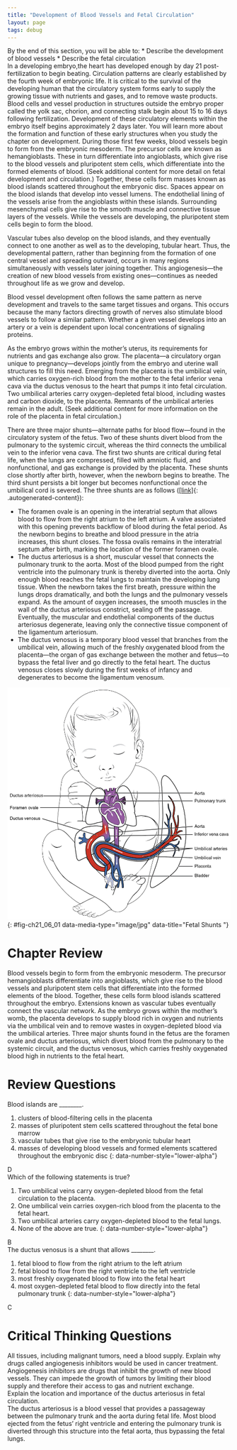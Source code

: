 ```yaml
---
title: "Development of Blood Vessels and Fetal Circulation"
layout: page
tags: debug
---
```


<div data-type="abstract" markdown="1">
By the end of this section, you will be able to:
* Describe the development of blood vessels
* Describe the fetal circulation

</div>
In a developing embryo,the heart has developed enough by day 21
post-fertilization to begin beating. Circulation patterns are clearly
established by the fourth week of embryonic life. It is critical to the
survival of the developing human that the circulatory system forms early
to supply the growing tissue with nutrients and gases, and to remove
waste products. Blood cells and vessel production in structures outside
the embryo proper called the yolk sac, chorion, and connecting stalk
begin about 15 to 16 days following fertilization. Development of these
circulatory elements within the embryo itself begins approximately 2
days later. You will learn more about the formation and function of
these early structures when you study the chapter on development. During
those first few weeks, blood vessels begin to form from the embryonic
mesoderm. The precursor cells are known as <span
data-type="term">hemangioblasts</span>. These in turn differentiate into
<span data-type="term">angioblasts</span>, which give rise to the blood
vessels and pluripotent stem cells, which differentiate into the formed
elements of blood. (Seek additional content for more detail on fetal
development and circulation.) Together, these cells form masses known as
<span data-type="term">blood islands</span> scattered throughout the
embryonic disc. Spaces appear on the blood islands that develop into
vessel lumens. The endothelial lining of the vessels arise from the
angioblasts within these islands. Surrounding mesenchymal cells give
rise to the smooth muscle and connective tissue layers of the vessels.
While the vessels are developing, the pluripotent stem cells begin to
form the blood.

<span data-type="term">Vascular tubes</span> also develop on the blood
islands, and they eventually connect to one another as well as to the
developing, tubular heart. Thus, the developmental pattern, rather than
beginning from the formation of one central vessel and spreading
outward, occurs in many regions simultaneously with vessels later
joining together. This <span data-type="term">angiogenesis</span>—the
creation of new blood vessels from existing ones—continues as needed
throughout life as we grow and develop.

Blood vessel development often follows the same pattern as nerve
development and travels to the same target tissues and organs. This
occurs because the many factors directing growth of nerves also
stimulate blood vessels to follow a similar pattern. Whether a given
vessel develops into an artery or a vein is dependent upon local
concentrations of signaling proteins.

As the embryo grows within the mother’s uterus, its requirements for
nutrients and gas exchange also grow. The placenta—a circulatory organ
unique to pregnancy—develops jointly from the embryo and uterine wall
structures to fill this need. Emerging from the placenta is the <span
data-type="term">umbilical vein</span>, which carries oxygen-rich blood
from the mother to the fetal inferior vena cava via the ductus venosus
to the heart that pumps it into fetal circulation. Two <span
data-type="term">umbilical arteries</span> carry oxygen-depleted fetal
blood, including wastes and carbon dioxide, to the placenta. Remnants of
the umbilical arteries remain in the adult. (Seek additional content for
more information on the role of the placenta in fetal circulation.)

There are three major shunts—alternate paths for blood flow—found in the
circulatory system of the fetus. Two of these shunts divert blood from
the pulmonary to the systemic circuit, whereas the third connects the
umbilical vein to the inferior vena cava. The first two shunts are
critical during fetal life, when the lungs are compressed, filled with
amniotic fluid, and nonfunctional, and gas exchange is provided by the
placenta. These shunts close shortly after birth, however, when the
newborn begins to breathe. The third shunt persists a bit longer but
becomes nonfunctional once the umbilical cord is severed. The three
shunts are as follows ([\[link\]](#fig-ch21_06_01){:
.autogenerated-content}):

* The <span data-type="term">foramen ovale</span> is an opening in the
  interatrial septum that allows blood to flow from the right atrium to
  the left atrium. A valve associated with this opening prevents
  backflow of blood during the fetal period. As the newborn begins to
  breathe and blood pressure in the atria increases, this shunt closes.
  The fossa ovalis remains in the interatrial septum after birth,
  marking the location of the former foramen ovale.
* The <span data-type="term">ductus arteriosus</span> is a short,
  muscular vessel that connects the pulmonary trunk to the aorta. Most
  of the blood pumped from the right ventricle into the pulmonary trunk
  is thereby diverted into the aorta. Only enough blood reaches the
  fetal lungs to maintain the developing lung tissue. When the newborn
  takes the first breath, pressure within the lungs drops dramatically,
  and both the lungs and the pulmonary vessels expand. As the amount of
  oxygen increases, the smooth muscles in the wall of the ductus
  arteriosus constrict, sealing off the passage. Eventually, the
  muscular and endothelial components of the ductus arteriosus
  degenerate, leaving only the connective tissue component of the
  ligamentum arteriosum.
* The <span data-type="term">ductus venosus</span> is a temporary blood
  vessel that branches from the umbilical vein, allowing much of the
  freshly oxygenated blood from the placenta—the organ of gas exchange
  between the mother and fetus—to bypass the fetal liver and go directly
  to the fetal heart. The ductus venosus closes slowly during the first
  weeks of infancy and degenerates to become the ligamentum venosum.

![This figure shows the blood vessels in a fetus.](../resources/2139_Fetal_Circulation.jpg "The foramen ovale in the interatrial septum allows blood to flow from the right atrium to the left atrium. The ductus arteriosus is a temporary vessel, connecting the aorta to the pulmonary trunk. The ductus venosus links the umbilical vein to the inferior vena cava largely through the liver."){: #fig-ch21_06_01 data-media-type="image/jpg" data-title="Fetal Shunts "}

# Chapter Review

Blood vessels begin to form from the embryonic mesoderm. The precursor
hemangioblasts differentiate into angioblasts, which give rise to the
blood vessels and pluripotent stem cells that differentiate into the
formed elements of the blood. Together, these cells form blood islands
scattered throughout the embryo. Extensions known as vascular tubes
eventually connect the vascular network. As the embryo grows within the
mother’s womb, the placenta develops to supply blood rich in oxygen and
nutrients via the umbilical vein and to remove wastes in oxygen-depleted
blood via the umbilical arteries. Three major shunts found in the fetus
are the foramen ovale and ductus arteriosus, which divert blood from the
pulmonary to the systemic circuit, and the ductus venosus, which carries
freshly oxygenated blood high in nutrients to the fetal heart.

# Review Questions

<div data-type="exercise">
<div data-type="problem" markdown="1">
Blood islands are ________.

1.  clusters of blood-filtering cells in the placenta
2.  masses of pluripotent stem cells scattered throughout the fetal bone
    marrow
3.  vascular tubes that give rise to the embryonic tubular heart
4.  masses of developing blood vessels and formed elements scattered
    throughout the embryonic disc
{: data-number-style="lower-alpha"}

</div>
<div data-type="solution" markdown="1">
D

</div>
</div>
<div data-type="exercise">
<div data-type="problem" markdown="1">
Which of the following statements is true?

1.  Two umbilical veins carry oxygen-depleted blood from the fetal
    circulation to the placenta.
2.  One umbilical vein carries oxygen-rich blood from the placenta to
    the fetal heart.
3.  Two umbilical arteries carry oxygen-depleted blood to the fetal
    lungs.
4.  None of the above are true.
{: data-number-style="lower-alpha"}

</div>
<div data-type="solution" markdown="1">
B

</div>
</div>
<div data-type="exercise">
<div data-type="problem" markdown="1">
The ductus venosus is a shunt that allows ________.

1.  fetal blood to flow from the right atrium to the left atrium
2.  fetal blood to flow from the right ventricle to the left ventricle
3.  most freshly oxygenated blood to flow into the fetal heart
4.  most oxygen-depleted fetal blood to flow directly into the fetal
    pulmonary trunk
{: data-number-style="lower-alpha"}

</div>
<div data-type="solution" markdown="1">
C

</div>
</div>

# Critical Thinking Questions

<div data-type="exercise">
<div data-type="problem" markdown="1">
All tissues, including malignant tumors, need a blood supply. Explain
why drugs called angiogenesis inhibitors would be used in cancer
treatment.

</div>
<div data-type="solution" markdown="1">
Angiogenesis inhibitors are drugs that inhibit the growth of new blood
vessels. They can impede the growth of tumors by limiting their blood
supply and therefore their access to gas and nutrient exchange.

</div>
</div>
<div data-type="exercise">
<div data-type="problem" markdown="1">
Explain the location and importance of the ductus arteriosus in fetal
circulation.

</div>
<div data-type="solution" markdown="1">
The ductus arteriosus is a blood vessel that provides a passageway
between the pulmonary trunk and the aorta during fetal life. Most blood
ejected from the fetus’ right ventricle and entering the pulmonary trunk
is diverted through this structure into the fetal aorta, thus bypassing
the fetal lungs.

</div>
</div>

